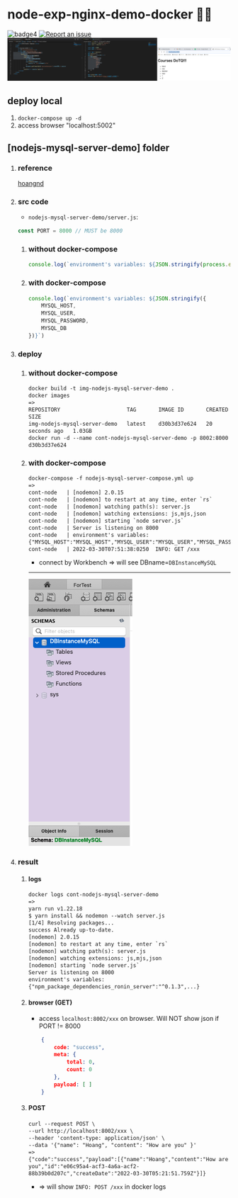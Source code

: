 # node-exp-nginx-demo-docker 🧨🚀

![badge4](https://img.shields.io/badge/docker-3.3.1-blue)
[![Report an issue](https://img.shields.io/badge/Support-Issues-green)](https://github.com/tquangdo/node-exp-nginx-demo-docker/issues/new)
![demo](screenshots/demo.png)

## deploy local
1. `docker-compose up -d`
2. access browser "localhost:5002"

## [nodejs-mysql-server-demo] folder
1. ### reference
    [hoangnd](https://www.youtube.com/watch?v=BUdQes6c3mM&list=PLWBrqglnjNl3TDF6WKpAl4maE3yJ5CpYF&index=10)
1. ### src code
    - `nodejs-mysql-server-demo/server.js`:
    ```js
    const PORT = 8000 // MUST be 8000
    ```
    1. ### without docker-compose
        ```js
        console.log(`environment's variables: ${JSON.stringify(process.env)}`)
        ```
    1. ### with docker-compose
        ```js
        console.log(`environment's variables: ${JSON.stringify({
            MYSQL_HOST,
            MYSQL_USER,
            MYSQL_PASSWORD,
            MYSQL_DB
        })}`)
        ```
1. ### deploy
    1. ### without docker-compose
        ```shell
        docker build -t img-nodejs-mysql-server-demo .
        docker images
        =>
        REPOSITORY                     TAG       IMAGE ID       CREATED          SIZE
        img-nodejs-mysql-server-demo   latest    d30b3d37e624   20 seconds ago   1.03GB
        docker run -d --name cont-nodejs-mysql-server-demo -p 8002:8000 d30b3d37e624
        ```
    1. ### with docker-compose
        ```shell
        docker-compose -f nodejs-mysql-server-compose.yml up
        =>
        cont-node   | [nodemon] 2.0.15
        cont-node   | [nodemon] to restart at any time, enter `rs`
        cont-node   | [nodemon] watching path(s): server.js
        cont-node   | [nodemon] watching extensions: js,mjs,json
        cont-node   | [nodemon] starting `node server.js`
        cont-node   | Server is listening on 8000
        cont-node   | environment's variables: {"MYSQL_HOST":"MYSQL_HOST","MYSQL_USER":"MYSQL_USER","MYSQL_PASSWORD":"MYSQL_PASSWORD","MYSQL_DB":"MYSQL_DB"}
        cont-node   | 2022-03-30T07:51:38:0250  INFO: GET /xxx
        ```
        - connect by Workbench => will see DBname=`DBInstanceMySQL`
        ---
        ![Workbench](screenshots/Workbench.png)
1. ### result
    1. #### logs
        ```shell
        docker logs cont-nodejs-mysql-server-demo
        =>
        yarn run v1.22.18
        $ yarn install && nodemon --watch server.js
        [1/4] Resolving packages...
        success Already up-to-date.
        [nodemon] 2.0.15
        [nodemon] to restart at any time, enter `rs`
        [nodemon] watching path(s): server.js
        [nodemon] watching extensions: js,mjs,json
        [nodemon] starting `node server.js`
        Server is listening on 8000
        environment's variables: {"npm_package_dependencies_ronin_server":"^0.1.3",...}
        ```
    1. #### browser (GET)
        - access `localhost:8002/xxx` on browser. Will NOT show json if PORT != 8000
        ```json
            {
                code: "success",
                meta: {
                    total: 0,
                    count: 0
                },
                payload: [ ]
            }
        ```
    1. #### POST
        ```shell
        curl --request POST \
        --url http://localhost:8002/xxx \
        --header 'content-type: application/json' \
        --data '{"name": "Hoang", "content": "How are you" }'
        =>
        {"code":"success","payload":[{"name":"Hoang","content":"How are you","id":"e06c95a4-acf3-4a6a-acf2-88b39b0d207c","createDate":"2022-03-30T05:21:51.759Z"}]}
        ```
        - => will show `INFO: POST /xxx` in docker logs

